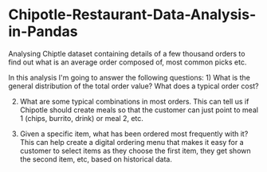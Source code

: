 # Chipotle-Restaurant-Data-Analysis-in-Pandas
Analysing Chiptle dataset containing details of a few thousand orders to find out what is an average order composed of, most common picks etc.

In this analysis I'm going to answer the following questions: 1) What is the general distribution of the total order value? What does a typical order cost?

2) What are some typical combinations in most orders. This can tell us if Chipotle should create meals so that the customer can just point to meal 1 (chips, burrito, drink) or meal 2, etc.

3) Given a specific item, what has been ordered most frequently with it? This can help create a digital ordering menu that makes it easy for a customer to select items as they choose the first item, they get shown the second item, etc, based on historical data.
